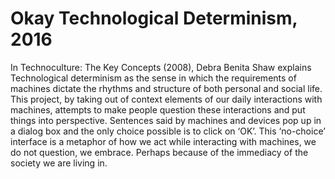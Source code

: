 # Okay Technological Determinism, 2016

In Technoculture: The Key Concepts (2008), Debra Benita Shaw explains Technological determinism as the sense in which the requirements of machines dictate the rhythms and structure of both personal and social life. This project, by taking out of context elements of our daily interactions with machines, attempts to make people question these interactions and put things into perspective. Sentences said by machines and devices pop up in a dialog box and the only choice possible is to click on ‘OK’. This ‘no-choice’ interface is a metaphor of how we act while interacting with machines, we do not question, we embrace. Perhaps because of the immediacy of the society we are living in.
